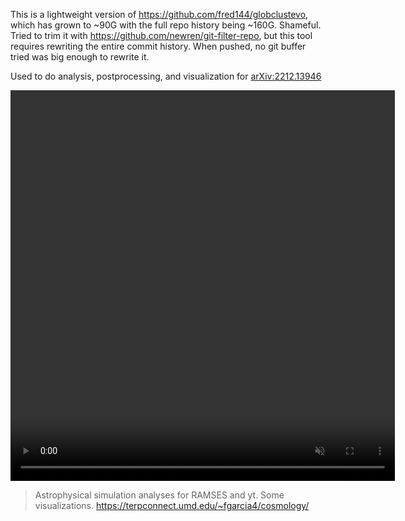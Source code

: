 This is a lightweight version of https://github.com/fred144/globclustevo, which has grown to ~90G with the full repo history being ~160G. Shameful. 
Tried to trim it with https://github.com/newren/git-filter-repo, but this tool requires rewriting the entire commit history. When pushed, no git buffer tried was big enough to rewrite it. 

Used to do analysis, postprocessing, and visualization for [arXiv:2212.13946](https://ui.adsabs.harvard.edu/abs/2022arXiv221213946G/abstract)

<p align="center">
<video width=" 615" height="625.13"  loop="loop" muted="muted" plays-inline="true" autoplay>
  <source type="video/mp4" src="https://terpconnect.umd.edu/~fgarcia4/cosmology/halo_D/lowsfe_butterfly.mp4">
</video>
</p>


>Astrophysical simulation analyses for RAMSES and yt.
>Some visualizations.
>https://terpconnect.umd.edu/~fgarcia4/cosmology/
